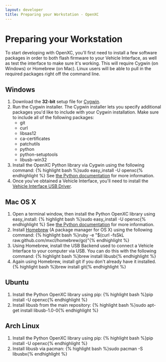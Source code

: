 ```yaml
---
layout: developer
title: Preparing your Workstation - OpenXC
---
```


<div class="page-header">
    <h1>Preparing your Workstation</h1>
</div>

To start developing with OpenXC, you'll first need to install a few software packages in order to both flash
firmware to your Vehicle Interface, as well as test the interface to make sure it's working.
This will require Cygwin (on Windows) or Homebrew (on Mac). Linux users will be able to pull
in the required packages right off the command line.

<h2>Windows</h2>
<ol>
    <li>Download the <strong>32-bit</strong> setup file for <a href=http://www.cygwin.com>Cygwin</a>.</li>
    <li>Run the Cygwin installer. The Cygwin installer lets you specify additional packages you'd like to include with your 
        Cygwin installation. Make sure to include all of the following packages:
        <ul>
            <li>git</li>
            <li>curl</li>
            <li>libsas12</li>
            <li>ca-certificates</li>
            <li>patchutils</li>
            <li>python</li>
            <li>python-setuptools</li>
            <li>libusb-win32</li>
        </ul>
    </li>
    <li>Install the OpenXC Python library via Cygwin using the following command: 
    {% highlight bash %}sudo easy_install -U openxc{% endhighlight %}
    See <a href=http://python.openxcplatform.com/en/latest/#installation>
    the Python documentation</a> for more information.</li>
    <li>Once you've obtained a Vehicle Interface, you'll need to install the 
    <a href=https://github.com/openxc/vi-firmware/tree/master/conf/windows-driver>
    Vehicle Interface USB Driver</a>. 
</ol>

<h2>Mac OS X</h2>
<ol>
    <li>Open a terminal window, then install the Python OpenXC library using easy_install: 
    {% highlight bash %}sudo easy_install -U openxc{% endhighlight %}
    See <a href=http://python.openxcplatform.com/en/latest/#installation>
    the Python documentation</a> for more information.</li>
    <li>Install <a href="mxcl.github.com/homebrew/">Homebrew</a> (A package manager for OS X) using the following command: 
        {% highlight bash %}ruby -e "$(curl -fsSkL raw.github.com/mxcl/homebrew/go)"{% endhighlight %}</li>
    <li>Using Homebrew, install the USB Backend used to connect a Vehicle Interface to your computer via USB. You can do this
    with the following command: 
    {% highlight bash %}brew install libusb{% endhighlight %}</li>
    <li>Again using Homebrew, install git if you don't already have it installed. 
    {% highlight bash %}brew install git{% endhighlight %}</li>
</ol>

<h2>Ubuntu</h2>
<ol>
    <li>Install the Python OpenXC library using pip: 
    {% highlight bash %}pip install -U openxc{% endhighlight %}</li>
    <li>Install libusb from the main repository: 
    {% highlight bash %}sudo apt-get install libusb-1.0-0{% endhighlight %}</li>
</ol>
<h2>Arch Linux</h2>
<ol>
    <li>Install the Python OpenXC library using pip: 
    {% highlight bash %}pip install -U openxc{% endhighlight %}</li>
    <li>Install libusb via pacman: 
    {% highlight bash %}sudo pacman -S libusbx{% endhighlight %}</li>
</ol>  
